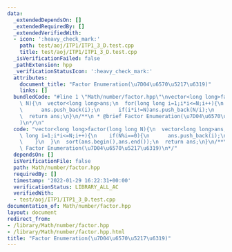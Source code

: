 ```yaml
---
data:
  _extendedDependsOn: []
  _extendedRequiredBy: []
  _extendedVerifiedWith:
  - icon: ':heavy_check_mark:'
    path: test/aoj/ITP1/ITP1_3_D.test.cpp
    title: test/aoj/ITP1/ITP1_3_D.test.cpp
  _isVerificationFailed: false
  _pathExtension: hpp
  _verificationStatusIcon: ':heavy_check_mark:'
  attributes:
    document_title: "Factor Enumeration(\u7D04\u6570\u5217\u6319)"
    links: []
  bundledCode: "#line 1 \"Math/number/factor.hpp\"\nvector<long long>factor(long long\
    \ N){\n  vector<long long>ans;\n  for(long long i=1;i*i<=N;i++){\n    if(N%i==0){\n\
    \      ans.push_back(i);\n      if(i*i!=N)ans.push_back(N/i);\n    }\n  }\n  sort(ans.begin(),ans.end());\n\
    \  return ans;\n}\n/**\n * @brief Factor Enumeration(\u7D04\u6570\u5217\u6319\
    )\n*/\n"
  code: "vector<long long>factor(long long N){\n  vector<long long>ans;\n  for(long\
    \ long i=1;i*i<=N;i++){\n    if(N%i==0){\n      ans.push_back(i);\n      if(i*i!=N)ans.push_back(N/i);\n\
    \    }\n  }\n  sort(ans.begin(),ans.end());\n  return ans;\n}\n/**\n * @brief\
    \ Factor Enumeration(\u7D04\u6570\u5217\u6319)\n*/"
  dependsOn: []
  isVerificationFile: false
  path: Math/number/factor.hpp
  requiredBy: []
  timestamp: '2022-01-29 16:22:31+00:00'
  verificationStatus: LIBRARY_ALL_AC
  verifiedWith:
  - test/aoj/ITP1/ITP1_3_D.test.cpp
documentation_of: Math/number/factor.hpp
layout: document
redirect_from:
- /library/Math/number/factor.hpp
- /library/Math/number/factor.hpp.html
title: "Factor Enumeration(\u7D04\u6570\u5217\u6319)"
---
```

